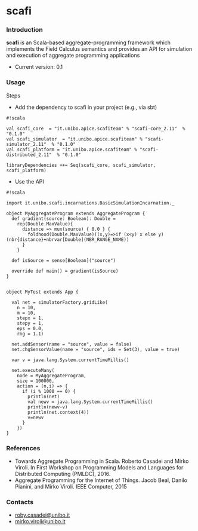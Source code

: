 # scafi #


### Introduction ###

**scafi** is an Scala-based aggregate-programming framework which implements the Field Calculus semantics and provides an API for simulation and execution of aggregate programming applications

* Current version: 0.1

### Usage ###

Steps

* Add the dependency to scafi in your project (e.g., via sbt)


```
#!scala

val scafi_core  = "it.unibo.apice.scafiteam" % "scafi-core_2.11"  % "0.1.0"
val scafi_simulator  = "it.unibo.apice.scafiteam" % "scafi-simulator_2.11"  % "0.1.0"
val scafi_platform = "it.unibo.apice.scafiteam" % "scafi-distributed_2.11"  % "0.1.0"

libraryDependencies ++= Seq(scafi_core, scafi_simulator, scafi_platform)
```

* Use the API


```
#!scala

import it.unibo.scafi.incarnations.BasicSimulationIncarnation._

object MyAggregateProgram extends AggregateProgram {
  def gradient(source: Boolean): Double =
    rep(Double.MaxValue){
      distance => mux(source) { 0.0 } {
        foldhood(Double.MaxValue)((x,y)=>if (x<y) x else y)(nbr{distance}+nbrvar[Double](NBR_RANGE_NAME))
      }
    }

  def isSource = sense[Boolean]("source")

  override def main() = gradient(isSource)
}


object MyTest extends App {

  val net = simulatorFactory.gridLike(
    n = 10,
    m = 10,
    stepx = 1,
    stepy = 1,
    eps = 0.0,
    rng = 1.1)

  net.addSensor(name = "source", value = false)
  net.chgSensorValue(name = "source", ids = Set(3), value = true)

  var v = java.lang.System.currentTimeMillis()

  net.executeMany(
    node = MyAggregateProgram,
    size = 100000,
    action = (n,i) => {
      if (i % 1000 == 0) {
        println(net)
        val newv = java.lang.System.currentTimeMillis()
        println(newv-v)
        println(net.context(4))
        v=newv
      }
    })
}
```


### References ###

* Towards Aggregate Programming in Scala. Roberto Casadei and Mirko Viroli. In First Workshop on Programming Models and Languages for Distributed Computing (PMLDC), 2016.
* Aggregate Programming for the Internet of Things. Jacob Beal, Danilo Pianini, and Mirko Viroli. IEEE Computer, 2015

### Contacts ###

* roby.casadei@unibo.it
* mirko.viroli@unibo.it
